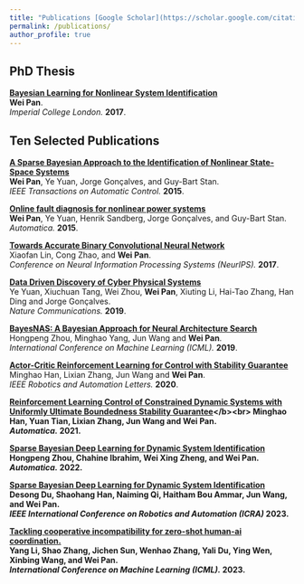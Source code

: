 ```yaml
---
title: "Publications [Google Scholar](https://scholar.google.com/citations?user=GqryWPsAAAAJ), [ResearchGate](https://www.researchgate.net/profile/Wei-Pan-21)"
permalink: /publications/
author_profile: true
---
```


## PhD Thesis
<b>[Bayesian Learning for Nonlinear System Identification](http://panweihit.github.io/publications/thesis)</b><br>
<b>Wei Pan</b>.<br>
<i>Imperial College London.</i> <b>2017</b>.

## Ten Selected Publications

<b>[A Sparse Bayesian Approach to the Identification of Nonlinear State-Space Systems](https://ieeexplore.ieee.org/document/7094238)</b><br>
<b>Wei Pan</b>, Ye Yuan, Jorge Gonçalves, and Guy-Bart Stan.<br>
<i>IEEE Transactions on Automatic Control.</i> <b>2015</b>.

<b>[Online fault diagnosis for nonlinear power systems](https://www.sciencedirect.com/science/article/pii/S0005109815000941)</b><br>
<b>Wei Pan</b>, Ye Yuan,  Henrik Sandberg, Jorge Gonçalves, and Guy-Bart Stan.<br>
<i>Automatica.</i> <b>2015</b>.


<b>[Towards Accurate Binary Convolutional Neural Network](http://papers.nips.cc/paper/6638-towards-accurate-binary-convolutional-neural-network)</b><br>
Xiaofan Lin, Cong Zhao, and <b>Wei Pan</b>.<br>
<i>Conference on Neural Information Processing Systems (NeurIPS).</i> <b>2017</b>.

<b>[Data Driven Discovery of Cyber Physical Systems](https://www.nature.com/articles/s41467-019-12490-1)</b><br>
Ye Yuan, Xiuchuan Tang, Wei Zhou, <b>Wei Pan</b>, Xiuting Li, Hai-Tao Zhang, Han Ding and Jorge Gonçalves.<br>
<i>Nature Communications.</i> <b>2019</b>.

<b>[BayesNAS: A Bayesian Approach for Neural Architecture Search](http://proceedings.mlr.press/v97/zhou19e.html)</b><br>
Hongpeng Zhou, Minghao Yang, Jun Wang and <b>Wei Pan</b>.<br>
<i>International Conference on Machine Learning (ICML).</i> <b>2019</b>.

<b>[Actor-Critic Reinforcement Learning for Control with Stability Guarantee](https://ieeexplore.ieee.org/document/9146733)</b><br>
Minghao Han, Lixian Zhang, Jun Wang and <b>Wei Pan</b>.<br>
<i>IEEE Robotics and Automation Letters.</i> <b>2020</b>.

<b>[Reinforcement Learning Control of Constrained Dynamic Systems with Uniformly Ultimate Boundedness Stability Guarantee](https://www.sciencedirect.com/science/article/pii/S0005109821002090#!)</b><br>
Minghao Han, Yuan Tian, Lixian Zhang, Jun Wang and <b>Wei Pan</b>.<br>
<i>Automatica.</i> <b>2021</b>.

<b>[Sparse Bayesian Deep Learning for Dynamic System Identification](https://www.sciencedirect.com/science/article/pii/S000510982200348X)</b><br>
Hongpeng Zhou, Chahine Ibrahim, Wei Xing Zheng, and <b>Wei Pan</b>.<br>
<i>Automatica.</i> <b>2022</b>.

<b>[Sparse Bayesian Deep Learning for Dynamic System Identification](https://www.sciencedirect.com/science/article/pii/S000510982200348X)</b><br>
Desong Du, Shaohang Han, Naiming Qi, Haitham Bou Ammar, Jun Wang, and <b>Wei Pan</b>.<br>
<i>IEEE International Conference on Robotics and Automation (ICRA)</i> <b>2023</b>.

<b>[Tackling cooperative incompatibility for zero-shot human-ai coordination.](https://proceedings.mlr.press/v202/li23au)</b><br>
Yang Li, Shao Zhang, Jichen Sun, Wenhao Zhang, Yali Du, Ying Wen, Xinbing Wang, and <b>Wei Pan</b>.<br>
<i>International Conference on Machine Learning (ICML).</i> <b>2023</b>.
















